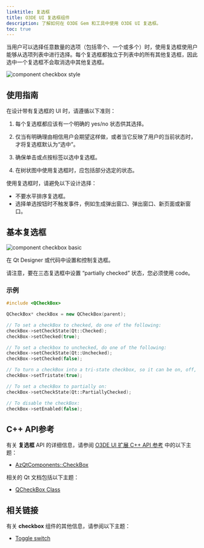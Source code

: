 ```yaml
---
linktitle: 复选框
title: O3DE UI 复选框组件
description: 了解如何在 O3DE Gem 和工具中使用 O3DE UI 复选框。
toc: true
---
```


当用户可以选择任意数量的选项（包括零个、一个或多个）时，使用复选框使用户能够从选项列表中进行选择。每个复选框都独立于列表中的所有其他复选框，因此选中一个复选框不会取消选中其他复选框。

![component checkbox style](/images/tools-ui/component-checkbox-style.png)

## 使用指南

在设计带有复选框的 UI 时，请遵循以下准则：

1. 每个复选框都应该有一个明确的 yes/no 状态供其选择。

1. 仅当有明确理由相信用户会期望这样做，或者当它反映了用户的当前状态时，才将复选框默认为“选中”。

1. 确保单击或点按标签以选中复选框。

1. 在树状图中使用复选框时，应包括部分选定的状态。

使用复选框时，请避免以下设计选择：
+ 不要水平排序复选框。
+ 选择单选按钮时不触发事件，例如生成弹出窗口、弹出窗口、新页面或新窗口。

## 基本复选框

![component checkbox basic](/images/tools-ui/component-checkbox-basic.png)

在 Qt Designer 或代码中设置和控制复选框。

请注意，要在三态复选框中设置 “partially checked” 状态，您必须使用 code。

### 示例

```cpp
#include <QCheckBox>

QCheckBox* checkBox = new QCheckBox(parent);

// To set a checkBox to checked, do one of the following:
checkBox->setCheckState(Qt::Checked);
checkBox->setChecked(true);

// To set a checkbox to unchecked, do one of the following:
checkBox->setCheckState(Qt::Unchecked);
checkBox->setChecked(false);

// To turn a checkBox into a tri-state checkbox, so it can be on, off, or partial:
checkBox->setTristate(true);

// To set a checkBox to partially on:
checkBox->setCheckState(Qt::PartiallyChecked);

// To disable the checkBox:
checkBox->setEnabled(false);
```

## C++ API参考

有关 **复选框** API 的详细信息，请参阅 [O3DE UI 扩展 C++ API 参考](/docs/api/frameworks/azqtcomponents/namespace_az_qt_components.html) 中的以下主题：
+  [AzQtComponents::CheckBox](/docs/api/frameworks/azqtcomponents/class_az_qt_components_1_1_check_box.html)

相关的 Qt 文档包括以下主题：
+  [QCheckBox Class](https://doc.qt.io/qt-5/qcheckbox.html)

## 相关链接

有关 **checkbox** 组件的其他信息，请参阅以下主题：
+  [Toggle switch](./uidev-toggle-switch-component)
